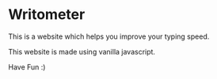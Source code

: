 # Writometer
This  is a website which helps you improve your typing speed.

This website is made using vanilla javascript.

Have Fun :)
